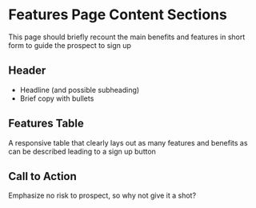 # Features Page Content Sections

This page should briefly recount the main benefits and features in short form to guide the prospect to sign up

## Header

- Headline (and possible subheading)
- Brief copy with bullets

## Features Table

A responsive table that clearly lays out as many features and benefits as can be described leading to a sign up button

## Call to Action

Emphasize no risk to prospect, so why not give it a shot?
